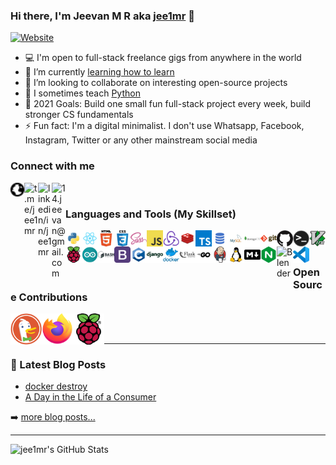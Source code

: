 ### Hi there, I'm Jeevan M R aka [jee1mr][website] 👋

[![Website](https://img.shields.io/website?label=jee1mr.com&style=for-the-badge&url=https%3A%2F%2Fjee1mr.com)](https://jee1mr.com)

- 💻 I'm open to full-stack freelance gigs from anywhere in the world
- 🌱 I’m currently [learning how to learn]
- 👯 I’m looking to collaborate on interesting open-source projects
- 📘 I sometimes teach [Python]
- 🥅 2021 Goals: Build one small fun full-stack project every week, build stronger CS fundamentals
- ⚡ Fun fact: I'm a digital minimalist. I don't use Whatsapp, Facebook, Instagram, Twitter or any other mainstream social media

### Connect with me

[<img align="left" alt="jee1mr.com" width="22px" src="https://raw.githubusercontent.com/iconic/open-iconic/master/svg/globe.svg" />][website]
[<img align="left" alt="t.me/jee1mr" width="22px" src="https://cdn.jsdelivr.net/npm/simple-icons@3.12.3/icons/telegram.svg" />][telegram]
[<img align="left" alt="linkedin/in/jee1mr" width="22px" src="https://cdn.jsdelivr.net/npm/simple-icons@v3/icons/linkedin.svg" />][linkedin]
[<img align="left" alt="14.jeevan@gmail.com" width="22px" src="https://cdn.jsdelivr.net/npm/simple-icons@3.12.3/icons/gmail.svg" />][email]

<br />

### Languages and Tools (My Skillset)

<img align="left" alt="Python" width="26px" src="https://github.com/github/explore/blob/master/topics/python/python.png" />
<img align="left" alt="React" width="26px" src="https://raw.githubusercontent.com/github/explore/80688e429a7d4ef2fca1e82350fe8e3517d3494d/topics/react/react.png" />
<img align="left" alt="HTML5" width="26px" src="https://raw.githubusercontent.com/github/explore/80688e429a7d4ef2fca1e82350fe8e3517d3494d/topics/html/html.png" />
<img align="left" alt="CSS3" width="26px" src="https://raw.githubusercontent.com/github/explore/80688e429a7d4ef2fca1e82350fe8e3517d3494d/topics/css/css.png" />
<img align="left" alt="Sass" width="26px" src="https://raw.githubusercontent.com/github/explore/80688e429a7d4ef2fca1e82350fe8e3517d3494d/topics/sass/sass.png" />
<img align="left" alt="JavaScript" width="26px" src="https://raw.githubusercontent.com/github/explore/80688e429a7d4ef2fca1e82350fe8e3517d3494d/topics/javascript/javascript.png" />
<img align="left" alt="Redux" width="26px" src="https://github.com/github/explore/blob/master/topics/redux/redux.png" />
<img align="left" alt="Redis" width="26px" src="https://github.com/github/explore/blob/master/topics/redis/redis.png" />
<img align="left" alt="TypeScript" width="26px" src="https://github.com/github/explore/blob/master/topics/typescript/typescript.png" />
<img align="left" alt="SQL" width="26px" src="https://raw.githubusercontent.com/github/explore/80688e429a7d4ef2fca1e82350fe8e3517d3494d/topics/sql/sql.png" />
<img align="left" alt="MySQL" width="26px" src="https://raw.githubusercontent.com/github/explore/80688e429a7d4ef2fca1e82350fe8e3517d3494d/topics/mysql/mysql.png" />
<img align="left" alt="MongoDB" width="26px" src="https://raw.githubusercontent.com/github/explore/80688e429a7d4ef2fca1e82350fe8e3517d3494d/topics/mongodb/mongodb.png" />
<img align="left" alt="Git" width="26px" src="https://raw.githubusercontent.com/github/explore/80688e429a7d4ef2fca1e82350fe8e3517d3494d/topics/git/git.png" />
<img align="left" alt="GitHub" width="26px" src="https://raw.githubusercontent.com/github/explore/78df643247d429f6cc873026c0622819ad797942/topics/github/github.png" />
<img align="left" alt="Terminal" width="26px" src="https://raw.githubusercontent.com/github/explore/80688e429a7d4ef2fca1e82350fe8e3517d3494d/topics/terminal/terminal.png" />
<img align="left" alt="Vim" width="26px" src="https://github.com/github/explore/blob/master/topics/vim/vim.png" />
<img align="left" alt="Raspberry Pi" width="26px" src="https://github.com/github/explore/blob/master/topics/raspberry-pi/raspberry-pi.png" />
<img align="left" alt="Arduino" width="26px" src="https://github.com/github/explore/blob/master/topics/arduino/arduino.png" />
<img align="left" alt="Bash" width="26px" src="https://github.com/github/explore/blob/master/topics/bash/bash.png" />
<img align="left" alt="Bootstrap" width="26px" src="https://github.com/github/explore/blob/master/topics/bootstrap/bootstrap.png" />
<img align="left" alt="C" width="26px" src="https://github.com/github/explore/blob/master/topics/c/c.png" />
<img align="left" alt="Django" width="26px" src="https://github.com/github/explore/blob/master/topics/django/django.png" />
<img align="left" alt="Docker" width="26px" src="https://github.com/github/explore/blob/master/topics/docker/docker.png" />
<img align="left" alt="Flask" width="26px" src="https://github.com/github/explore/blob/master/topics/flask/flask.png" />
<img align="left" alt="golang" width="26px" src="https://github.com/github/explore/blob/master/topics/go/go.png" />
<img align="left" alt="Jenkins" width="26px" src="https://github.com/github/explore/blob/master/topics/jenkins/jenkins.png" />
<img align="left" alt="Linux" width="26px" src="https://github.com/github/explore/blob/master/topics/linux/linux.png" />
<img align="left" alt="Markdown" width="26px" src="https://github.com/github/explore/blob/master/topics/markdown/markdown.png" />
<img align="left" alt="Nginx" width="26px" src="https://github.com/github/explore/blob/master/topics/nginx/nginx.png" />
<img align="left" alt="Blender" width="26px" src="https://cdn.jsdelivr.net/npm/simple-icons@3.12.3/icons/blender.svg" />
<img align="left" alt="Visual Studio Code" width="26px" src="https://raw.githubusercontent.com/github/explore/80688e429a7d4ef2fca1e82350fe8e3517d3494d/topics/visual-studio-code/visual-studio-code.png" />

<br />
<br />

### Open Source Contributions
<img align="left" alt="DuckDuckGo" height="50px" src="https://github.com/github/explore/blob/master/topics/duckduckgo/duckduckgo.png" />
<img align="left" alt="Firefox" width="50px" src="https://github.com/github/explore/blob/master/topics/firefox/firefox.png" />
<img align="left" alt="RaspberryPi" width="50px" src="https://github.com/github/explore/blob/master/topics/raspberry-pi/raspberry-pi.png" />

<br />
<br />

---

### 📕 Latest Blog Posts

<!-- BLOG-POST-LIST:START -->
- [docker destroy](https://blog.jee1mr.com/docker-destroy-everything/)
- [A Day in the Life of a Consumer](https://blog.jee1mr.com/a-day-in-the-life-of-a-consumer/)
<!-- BLOG-POST-LIST:END -->

➡️ [more blog posts...](https://blog.jee1mr.com)

---


<img align="left" alt="jee1mr's GitHub Stats" src="https://github-readme-stats.codestackr.vercel.app/api?username=jee1mr&show_icons=true&hide_border=true&count_private=true&theme=tokyonight" />


[website]: https://jee1mr.com
[telegram]: https://t.me/jee1mr
[linkedin]: https://www.linkedin.com/in/jee1mr
[email]: mailto:14.jeevan@gmail.com
[Python]: https://learn.naxxatra.com/course/view.php?id=8
[learning how to learn]: https://www.coursera.org/learn/learning-how-to-learn


